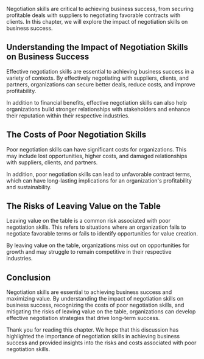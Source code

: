 
Negotiation skills are critical to achieving business success, from securing profitable deals with suppliers to negotiating favorable contracts with clients. In this chapter, we will explore the impact of negotiation skills on business success.

Understanding the Impact of Negotiation Skills on Business Success
------------------------------------------------------------------

Effective negotiation skills are essential to achieving business success in a variety of contexts. By effectively negotiating with suppliers, clients, and partners, organizations can secure better deals, reduce costs, and improve profitability.

In addition to financial benefits, effective negotiation skills can also help organizations build stronger relationships with stakeholders and enhance their reputation within their respective industries.

The Costs of Poor Negotiation Skills
------------------------------------

Poor negotiation skills can have significant costs for organizations. This may include lost opportunities, higher costs, and damaged relationships with suppliers, clients, and partners.

In addition, poor negotiation skills can lead to unfavorable contract terms, which can have long-lasting implications for an organization's profitability and sustainability.

The Risks of Leaving Value on the Table
---------------------------------------

Leaving value on the table is a common risk associated with poor negotiation skills. This refers to situations where an organization fails to negotiate favorable terms or fails to identify opportunities for value creation.

By leaving value on the table, organizations miss out on opportunities for growth and may struggle to remain competitive in their respective industries.

Conclusion
----------

Negotiation skills are essential to achieving business success and maximizing value. By understanding the impact of negotiation skills on business success, recognizing the costs of poor negotiation skills, and mitigating the risks of leaving value on the table, organizations can develop effective negotiation strategies that drive long-term success.

Thank you for reading this chapter. We hope that this discussion has highlighted the importance of negotiation skills in achieving business success and provided insights into the risks and costs associated with poor negotiation skills.
